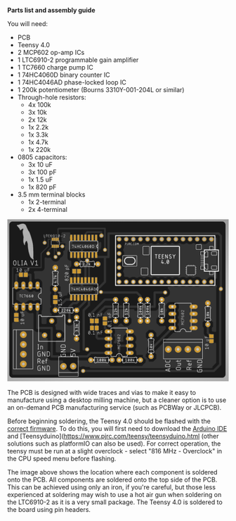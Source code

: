 **Parts list and assembly guide**

You will need:
* PCB
* Teensy 4.0
* 2 MCP602 op-amp ICs
* 1 LTC6910-2 programmable gain amplifier
* 1 TC7660 charge pump IC
* 1 74HC4060D binary counter IC
* 1 74HC4046AD phase-locked loop IC
* 1 200k potentiometer (Bourns 3310Y-001-204L or similar)
* Through-hole resistors:
  * 4x 100k
  * 3x 10k
  * 2x 12k
  * 1x 2.2k
  * 1x 3.3k
  * 1x 4.7k
  * 1x 220k
* 0805 capacitors:
  * 3x 10 uF
  * 3x 100 pF
  * 1x 1.5 uF
  * 1x 820 pF
* 3.5 mm terminal blocks
  * 1x 2-terminal
  * 2x 4-terminal

![Image of board layout](https://github.com/ajharvie/OLIA/blob/main/doc/images/boardImage.PNG)

The PCB is designed with wide traces and vias to make it easy to manufacture using a desktop milling machine, but a cleaner option is to use an on-demand PCB manufacturing service (such as PCBWay or JLCPCB).

Before beginning soldering, the Teensy 4.0 should be flashed with the [correct firmware](https://github.com/ajharvie/OLIA/blob/main/Firmware/OLIAFirmware.ino). To do this, you will first need to download the [Arduino IDE](https://www.arduino.cc/en/software) and [Teensyduino](https://www.pjrc.com/teensy/teensyduino.html (other solutions such as platformIO can also be used). For correct operation, the teensy must be run at a slight overclock - select "816 MHz - Overclock" in the CPU speed menu before flashing.

The image above shows the location where each component is soldered onto the PCB. All components are soldered onto the top side of the PCB. This can be achieved using only an iron, if you're careful, but those less experienced at soldering may wish to use a hot air gun when soldering on the LTC6910-2 as it is a very small package. The Teensy 4.0 is soldered to the board using pin headers.
